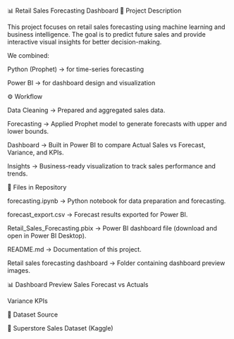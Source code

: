📊 Retail Sales Forecasting Dashboard
📝 Project Description

This project focuses on retail sales forecasting using machine learning and business intelligence.
The goal is to predict future sales and provide interactive visual insights for better decision-making.

We combined:

Python (Prophet) → for time-series forecasting

Power BI → for dashboard design and visualization

⚙️ Workflow

Data Cleaning → Prepared and aggregated sales data.

Forecasting → Applied Prophet model to generate forecasts with upper and lower bounds.

Dashboard → Built in Power BI to compare Actual Sales vs Forecast, Variance, and KPIs.

Insights → Business-ready visualization to track sales performance and trends.

📂 Files in Repository

forecasting.ipynb → Python notebook for data preparation and forecasting.

forecast_export.csv → Forecast results exported for Power BI.

Retail_Sales_Forecasting.pbix → Power BI dashboard file (download and open in Power BI Desktop).

README.md → Documentation of this project.

Retail sales forecasting dashboard → Folder containing dashboard preview images.

📊 Dashboard Preview
Sales Forecast vs Actuals

Variance KPIs


🔗 Dataset Source

📌 Superstore Sales Dataset (Kaggle)
